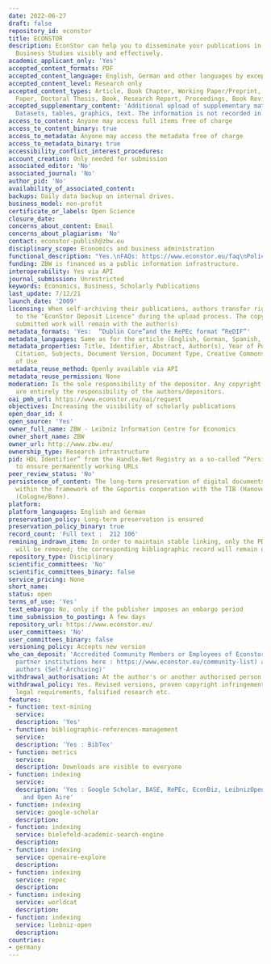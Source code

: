 ```yaml
---
date: 2022-06-27
draft: false
repository_id: econstor
title: ECONSTOR
description: EconStor can help you to disseminate your publications in Economics and
  Business Studies visibly and effectively.
academic_applicant_only: 'Yes'
accepted_content_formats: PDF
accepted_content_language: English, German and other languages by exception
accepted_content_level: Research only
accepted_content_types: Article, Book Chapter, Working Paper/Preprint, Conference
  Paper, Doctoral Thesis, Book, Research Report, Proceedings, Book Review
accepted_supplementary_content: 'Additional upload of supplementary material is accepted:
  Datasets, tables, graphics, text. The information is not recorded in crossref.'
access_to_content: Anyone may access full items free of charge
access_to_content_binary: true
access_to_metadata: Anyone may access the metadata free of charge
access_to_metadata_binary: true
accessibility_conflict_interest_procedures:
account_creation: Only needed for submission
associated_editor: 'No'
associated_journal: 'No'
author_pid: 'No'
availability_of_associated_content:
backups: Daily data backup on internal drives.
business_model: non-profit
certificate_or_labels: Open Science
closure_date:
concerns_about_content: Email
concerns_about_plagiarism: 'No'
contact: econstor-publish@zbw.eu
disciplinary_scope: Economics and business administration
functional_description: "Yes.\nFAQs: https://www.econstor.eu/faq\nPolicy: https://www.econstor.eu/policy "
funding: ZBW is financed as a public information infrastructure.
interoperability: Yes via API
journal_submission: Unrestricted
keywords: Economics, Business, Scholarly Publications
last_update: 7/12/21
launch_date: '2009'
licensing: When self-archiving their publications, authors transfer rights by agreeing
  to the "EconStor Deposit Licence" during the upload process. The copyright to the
  submitted work will remain with the author(s)
metadata_formats: 'Yes:  “Dublin Core”and the RePEc format “ReDIF”'
metadata_languages: Same as for the article (English, German, Spanish, etc.)
metadata_properties: Title, Identifier, Abstract, Author(s), Year of Publication,
  Citation, Subjects, Document Version, Document Type, Creative Commons Licence, Terms
  of Use
metadata_reuse_method: Openly available via API
metadata_reuse_permission: None
moderation: Is the sole responsibility of the depositor. Any copyright violations
  are entirely the responsibility of the authors/depositors.
oai_pmh_url: https://www.econstor.eu/oai/request
objectives: Increasing the visibility of scholarly publications
open_doar_id: X
open_source: 'Yes'
owner_full_name: ZBW - Leibniz Information Centre for Economics
owner_short_name: ZBW
owner_url: http://www.zbw.eu/
ownership_type: Research infrastructure
pid: HDL Identifier” from the Handle.Net Registry as a so-called “Persistent Identifier”
  to ensure permanently working URLs
peer_review_status: 'No'
persistence_of_content: The long-term preservation of digital documents is guaranteed
  within the framework of the Goportis cooperation with the TIB (Hanover) and ZBMED
  (Cologne/Bonn).
platform:
platform_languages: English and German
preservation_policy: Long-term preservation is ensured
preservation_policy_binary: true
record_count: 'Full text :  212 106'
remining_indrawn_item: In order to maintain stable linking, only the PDF full-text
  will be removed; the corresponding bibliographic record will remain on EconStor.
repository_type: Disciplinary
scientific_committees: 'No'
scientific_committees_binary: false
service_pricing: None
short_name:
status: open
terms_of_use: 'Yes'
text_embargo: No, only if the publisher imposes an embargo period
time_submission_to_posting: A few days
repository_url: https://www.econstor.eu/
user_committees: 'No'
user_committees_binary: false
versioning_policy: Accepts new version
who_can_deposit: 'Accredited Community Members or Employees of Econstor (check for
  partner institutions here : https://www.econstor.eu/community-list) and single accredited
  authors (Self-Archiving)'
withdrawal_authorisation: At the author's or another authorised person's request
withdrawal_policy: Yes. Revised versions, proven copyright infringement, plagiarism,
  legal requirements, falsified research etc.
features:
- function: text-mining
  service:
  description: 'Yes'
- function: bibliographic-references-management
  service:
  description: 'Yes : BibTex'
- function: metrics
  service:
  description: Downloads are visible to everyone
- function: indexing
  service:
  description: 'Yes : Google Scholar, BASE, RePEc, EconBiz, LeibnizOpen, WorldCat
    and Open Aire'
- function: indexing
  service: google-scholar
  description:
- function: indexing
  service: bielefeld-academic-search-engine
  description:
- function: indexing
  service: openaire-explore
  description:
- function: indexing
  service: repec
  description:
- function: indexing
  service: worldcat
  description:
- function: indexing
  service: liebniz-open
  description:
countries:
- germany
---
```




